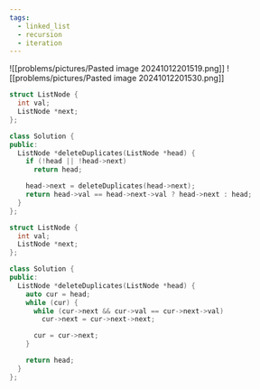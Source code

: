 ```yaml
---
tags:
  - linked_list
  - recursion
  - iteration
---
```

![[problems/pictures/Pasted image 20241012201519.png]]
![[problems/pictures/Pasted image 20241012201530.png]]


```c++
struct ListNode {
  int val;
  ListNode *next;
};

class Solution {
public:
  ListNode *deleteDuplicates(ListNode *head) {
    if (!head || !head->next)
      return head;

    head->next = deleteDuplicates(head->next);
    return head->val == head->next->val ? head->next : head;
  }
};
```


```c++
struct ListNode {
  int val;
  ListNode *next;
};

class Solution {
public:
  ListNode *deleteDuplicates(ListNode *head) {
    auto cur = head;
    while (cur) {
      while (cur->next && cur->val == cur->next->val)
        cur->next = cur->next->next;

      cur = cur->next;
    }

    return head;
  }
};
```